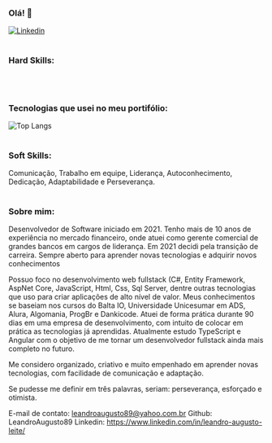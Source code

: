 ### Olá! 👋
[![Linkedin](https://img.shields.io/badge/LinkedIn-0077B5?style=for-the-badge&logo=linkedin&logoColor=white)](https://www.linkedin.com/in/leandro-augusto-leite/)
<br/><br/>

### Hard Skills:
<div style="display: inline_block">
  <img align="center" alt="" src="https://img.shields.io/badge/.NET-5C2D91?style=for-the-badge&logo=.net&logoColor=white" />
  <img align="center" alt="" src="https://img.shields.io/badge/C%23-239120?style=for-the-badge&logo=c-sharp&logoColor=white" />
  <img align="center" alt="" src="https://img.shields.io/badge/AspNetCore-323330?style=for-the-badge" />
  <img align="center" alt="" src="https://img.shields.io/badge/Entity-ED8B00?style=for-the-badge" />
  <img align="center" alt="" src="https://img.shields.io/badge/Sql_Server-1572B6?style=for-the-badge" />
  <img align="center" alt="" src="https://img.shields.io/badge/JavaScript-404D59?style=for-the-badge&logo=javascript&logoColor=white" />
  <img align="center" alt="" src="https://img.shields.io/badge/Css-777BB4?style=for-the-badge" />
  <img align="center" alt="" src="https://img.shields.io/badge/Html-00ADD8?style=for-the-badge" />
  <img align="center" alt="" src="https://img.shields.io/badge/Git-E34F26?style=for-the-badge&logo=git&logoColor=white" />
  <img align="center" alt="" src="https://img.shields.io/badge/Scrum-CC6699?style=for-the-badge" /><br><br>
</div>

### Tecnologias que usei no meu portifólio:
![Top Langs](https://github-readme-stats.vercel.app/api/top-langs/?username=leandroAugusto89&hide_progress=true)
<br/><br>

### Soft Skills:
Comunicação, Trabalho em equipe, Liderança, Autoconhecimento, Dedicação, Adaptabilidade e Perseverança.
<br/><br>

### Sobre mim:
<div>

Desenvolvedor de Software iniciado em 2021. Tenho mais de 10 anos de experiência no mercado financeiro, onde atuei como gerente comercial de grandes bancos em cargos de liderança. Em 2021 decidi pela transição de carreira. Sempre aberto para aprender novas tecnologias e adquirir novos conhecimentos

Possuo foco no desenvolvimento web fullstack (C#, Entity Framework, AspNet Core, JavaScript, Html, Css, Sql Server, dentre outras tecnologias que uso para criar aplicações de alto nível de valor. Meus conhecimentos se baseiam nos cursos do Balta IO, Universidade Unicesumar em ADS, Alura, Algomania, ProgBr e Dankicode. Atuei de forma prática durante 90 dias em uma empresa de desenvolvimento, com intuito de colocar em prática as tecnologias já aprendidas. Atualmente estudo TypeScript e Angular com o objetivo de me tornar um desenvolvedor fullstack ainda mais completo no futuro.

Me considero organizado, criativo e muito empenhado em aprender novas tecnologias, com facilidade de comunicação e adaptação.

Se pudesse me definir em três palavras, seriam: perseverança, esforçado e otimista.

E-mail de contato: leandroaugusto89@yahoo.com.br
Github: LeandroAugusto89
Linkedin: https://www.linkedin.com/in/leandro-augusto-leite/
</div>
